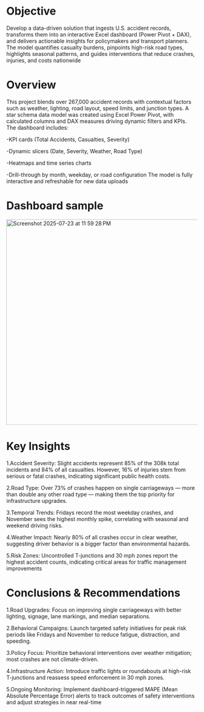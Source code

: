 # Objective
Develop a data-driven solution that ingests U.S. accident records, transforms them into an interactive Excel dashboard (Power Pivot + DAX), and delivers actionable insights for policymakers and transport planners. The model quantifies casualty burdens, pinpoints high-risk road types, highlights seasonal patterns, and guides interventions that reduce crashes, injuries, and costs nationwide

# Overview
This project blends over 267,000 accident records with contextual factors such as weather, lighting, road layout, speed limits, and junction types. A star schema data model was created using Excel Power Pivot, with calculated columns and DAX measures driving dynamic filters and KPIs. The dashboard includes:

-KPI cards (Total Accidents, Casualties, Severity)

-Dynamic slicers (Date, Severity, Weather, Road Type)

-Heatmaps and time series charts

-Drill-through by month, weekday, or road configuration
 The model is fully interactive and refreshable for new data uploads

# Dashboard sample 
<img width="1187" height="541" alt="Screenshot 2025-07-23 at 11 59 28 PM" src="https://github.com/user-attachments/assets/6d3c4925-e01f-454c-8266-aaa88214bb6d" />

# Key Insights

1.Accident Severity: Slight accidents represent 85% of the 308k total incidents and 84% of all casualties. However, 16% of injuries stem from serious or fatal crashes, indicating significant public health costs.

2.Road Type: Over 73% of crashes happen on single carriageways — more than double any other road type — making them the top priority for infrastructure upgrades.

3.Temporal Trends: Fridays record the most weekday crashes, and November sees the highest monthly spike, correlating with seasonal and weekend driving risks.

4.Weather Impact: Nearly 80% of all crashes occur in clear weather, suggesting driver behavior is a bigger factor than environmental hazards.

5.Risk Zones: Uncontrolled T-junctions and 30 mph zones report the highest accident counts, indicating critical areas for traffic management improvements

# Conclusions & Recommendations

1.Road Upgrades: Focus on improving single carriageways with better lighting, signage, lane markings, and median separations.

2.Behavioral Campaigns: Launch targeted safety initiatives for peak risk periods like Fridays and November to reduce fatigue, distraction, and speeding.

3.Policy Focus: Prioritize behavioral interventions over weather mitigation; most crashes are not climate-driven.

4.Infrastructure Action: Introduce traffic lights or roundabouts at high-risk T-junctions and reassess speed enforcement in 30 mph zones.

5.Ongoing Monitoring: Implement dashboard-triggered MAPE (Mean Absolute Percentage Error) alerts to track outcomes of safety interventions and adjust strategies in near real-time
